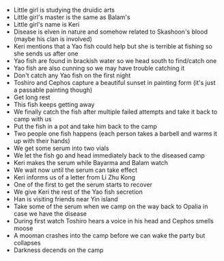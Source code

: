 - Little girl is studying the druidic arts
- Little girl's master is the same as Balam's
- Little girl's name is Keri
- Disease is elven in nature and somehow related to Skashoon's blood (maybe his clan is involved)
- Keri mentions that a Yao fish could help but she is terrible at fishing so she sends us after one
- Yao fish are found in brackish water so we head south to find/catch one
- Yao fish are also cunning so we may have trouble catching it
- Don't catch any Yao fish on the first night
- Toshiro and Cephos capture a beautiful sunset in painting form (it's just a passable painting though)
- Get long rest
- This fish keeps getting away
- We finally catch the fish after multiple failed attempts and take it back to camp with us
- Put the fish in a pot and take him back to the camp
- Two people one fish happens (each person takes a barbell and warms it up with their hands)
- We get some serum into two vials
- We let the fish go and head immediately back to the diseased camp
- Keri makes the serum while Bayarma and Balam watch
- We wait now until the serum can take effect
- Keri informs us of a letter from Li Zhu Kong
- One of the first to get the serum starts to recover
- We give Keri the rest of the Yao fish secretion
- Han is visiting friends near Yin island
- Take some of the serum when we camp on the way back to Opalia in case we have the disease
- During first watch Toshiro hears a voice in his head and Cephos smells moose
- A mooman crashes into the camp before we can wake the party but collapses
- Darkness decends on the camp